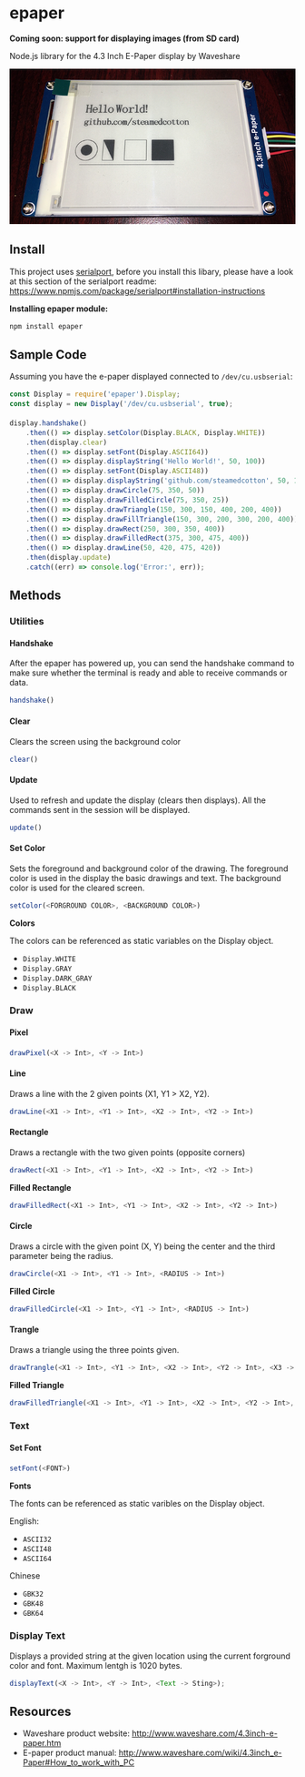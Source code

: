# epaper

**Coming soon: support for displaying images (from SD card)**

Node.js library for the 4.3 Inch E-Paper display by Waveshare

![e-paper Display Sample](/docs/images/sampleDisplay.png)

## Install

This project uses [serialport](https://www.npmjs.com/package/serialport), before you install this libary, please have a look at this section of the serialport readme: https://www.npmjs.com/package/serialport#installation-instructions

**Installing epaper module:**

```bash
npm install epaper
```


## Sample Code

Assuming you have the e-paper displayed connected to `/dev/cu.usbserial`:

```javascript
const Display = require('epaper').Display;
const display = new Display('/dev/cu.usbserial', true);
 
display.handshake()
    .then(() => display.setColor(Display.BLACK, Display.WHITE))
    .then(display.clear)
    .then(() => display.setFont(Display.ASCII64))
    .then(() => display.displayString('Hello World!', 50, 100))
    .then(() => display.setFont(Display.ASCII48))
    .then(() => display.displayString('github.com/steamedcotton', 50, 180))
    .then(() => display.drawCircle(75, 350, 50))
    .then(() => display.drawFilledCircle(75, 350, 25))
    .then(() => display.drawTriangle(150, 300, 150, 400, 200, 400))
    .then(() => display.drawFillTriangle(150, 300, 200, 300, 200, 400))
    .then(() => display.drawRect(250, 300, 350, 400))
    .then(() => display.drawFilledRect(375, 300, 475, 400))
    .then(() => display.drawLine(50, 420, 475, 420))
    .then(display.update)
    .catch((err) => console.log('Error:', err));
```

## Methods

### Utilities

#### Handshake

After the epaper has powered up, you can send the handshake command to make sure whether the terminal is ready and able to receive commands or data.

```javascript
handshake()
```

#### Clear

Clears the screen using the background color

```javascript
clear()
```

#### Update

Used to refresh and update the display (clears then displays).  All the commands sent in the session will be displayed.

```javascript
update()
```

#### Set Color

Sets the foreground and background color of the drawing.   The foreground color is used in the display the basic drawings and text.  The background color is used for the cleared screen.

```javascript
setColor(<FORGROUND COLOR>, <BACKGROUND COLOR>)
```

**Colors**

The colors can be referenced as static variables on the Display object.

* `Display.WHITE`
* `Display.GRAY`
* `Display.DARK_GRAY`
* `Display.BLACK`

### Draw

#### Pixel

```javascript
drawPixel(<X -> Int>, <Y -> Int>)
```

#### Line

Draws a line with the 2 given points (X1, Y1 > X2, Y2).

```javascript
drawLine(<X1 -> Int>, <Y1 -> Int>, <X2 -> Int>, <Y2 -> Int>)
```

#### Rectangle

Draws a rectangle with the two given points (opposite corners)

```javascript
drawRect(<X1 -> Int>, <Y1 -> Int>, <X2 -> Int>, <Y2 -> Int>)
```

**Filled Rectangle**

```javascript
drawFilledRect(<X1 -> Int>, <Y1 -> Int>, <X2 -> Int>, <Y2 -> Int>)
```


#### Circle

Draws a circle with the given point (X, Y) being the center and the third parameter being the radius.

```javascript
drawCircle(<X1 -> Int>, <Y1 -> Int>, <RADIUS -> Int>) 
```

**Filled Circle**

```javascript
drawFilledCircle(<X1 -> Int>, <Y1 -> Int>, <RADIUS -> Int>) 
```

#### Trangle

Draws a triangle using the three points given. 

```javascript
drawTrangle(<X1 -> Int>, <Y1 -> Int>, <X2 -> Int>, <Y2 -> Int>, <X3 -> Int>, <Y3 -> Int>) 
```

**Filled Triangle**

```javascript
drawFilledTriangle(<X1 -> Int>, <Y1 -> Int>, <X2 -> Int>, <Y2 -> Int>, <X3 -> Int>, <Y3 -> Int>) 
```

### Text

#### Set Font

```javascript
setFont(<FONT>)
```

**Fonts**

The fonts can be referenced as static varibles on the Display object.

English:
* `ASCII32`
* `ASCII48`
* `ASCII64`

Chinese
* `GBK32`
* `GBK48`
* `GBK64`

### Display Text

Displays a provided string at the given location using the current forground color and font.  Maximum lentgh is 1020 bytes.

```javascript
displayText(<X -> Int>, <Y -> Int>, <Text -> Sting>);
```

## Resources

* Waveshare product website: http://www.waveshare.com/4.3inch-e-paper.htm
* E-paper product manual: http://www.waveshare.com/wiki/4.3inch_e-Paper#How_to_work_with_PC